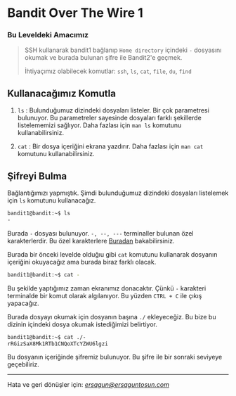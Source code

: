 # Bandit Over The Wire **1**

### Bu Leveldeki Amacımız
> SSH kullanarak bandit1 bağlanıp `Home directory` içindeki `-` dosyasını okumak ve burada bulunan şifre ile Bandit2'e geçmek.
>
> İhtiyaçımız olabilecek komutlar: `ssh`, `ls`, `cat`, `file`, `du`, `find`

## Kullanacağımız Komutla
1. `ls` : Bulunduğumuz dizindeki dosyaları listeler. Bir çok parametresi bulunuyor. Bu parametreler sayesinde dosyaları farklı şekillerde listelememizi sağlıyor. Daha fazlası için `man ls` komutunu kullanabilirsiniz.

2. `cat` : Bir dosya içeriğini ekrana yazdırır. Daha fazlası için `man cat` komutunu kullanabilirsiniz.

## Şifreyi Bulma
Bağlantığımızı yapmıştık. Şimdi bulunduğumuz dizindeki dosyaları listelemek için `ls` komutunu kullanacağız.

```bash
bandit1@bandit:~$ ls
-
```
Burada `-` dosyası bulunuyor. `-, --, ---` terminaller bulunan özel karakterlerdir. Bu özel karakterlere [Buradan](https://www.oreilly.com/library/view/learning-the-bash/1565923472/ch01s09.html) bakabilirsiniz.

Burada bir önceki levelde olduğıu gibi `cat` komutunu kullanarak dosyanın içeriğini okuyacağız ama burada biraz farklı olacak.

```bash
bandit1@bandit:~$ cat -
```
Bu şekilde yaptığımız zaman ekranımız donacaktır. Çünkü `-` karakteri terminalde bir komut olarak algılanıyor. Bu yüzden `CTRL + C` ile çıkış yapacağız.

Burada dosyayı okumak için dosyanın başına `./` ekleyeceğiz. Bu bize bu dizinin içindeki dosya okumak istediğimizi belirtiyor.

```bash
bandit1@bandit:~$ cat ./-
rRGizSaX8Mk1RTb1CNQoXTcYZWU6lgzi
```
Bu dosyanın içeriğinde şifremiz bulunuyor. Bu şifre ile bir sonraki seviyeye geçebiliriz.

<hr/>

Hata ve geri dönüşler için: *[ersagun@ersaguntosun.com ](mailto:ersagun@ersaguntosun.com)*

